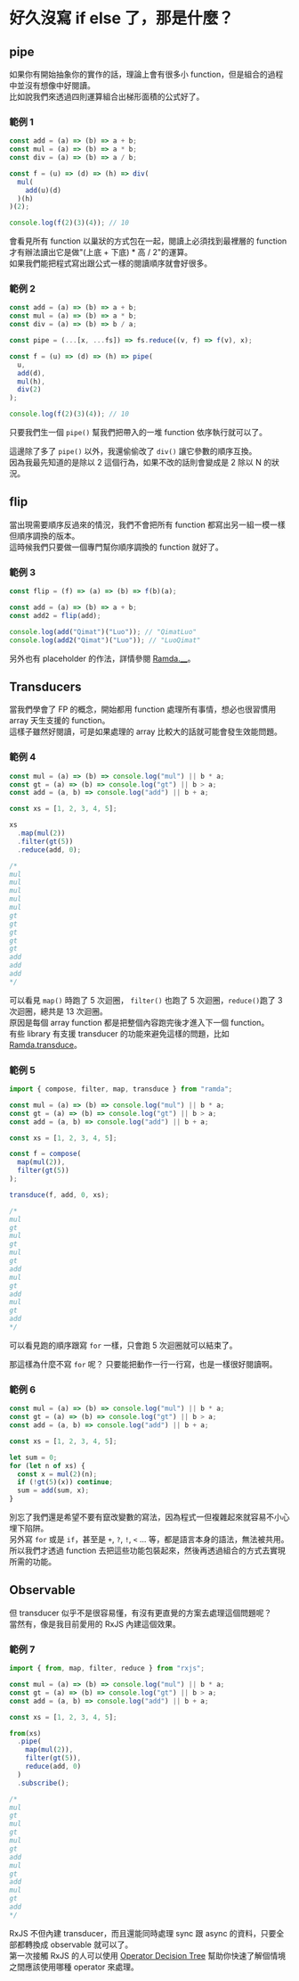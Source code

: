 # 好久沒寫 if else 了，那是什麼？

## pipe

如果你有開始抽象你的實作的話，理論上會有很多小 function，但是組合的過程中並沒有想像中好閱讀。  
比如說我們來透過四則運算組合出梯形面積的公式好了。

### 範例 1

```js
const add = (a) => (b) => a + b;
const mul = (a) => (b) => a * b;
const div = (a) => (b) => a / b;

const f = (u) => (d) => (h) => div(
  mul(
    add(u)(d)
  )(h)
)(2);

console.log(f(2)(3)(4)); // 10
```

會看見所有 function 以巢狀的方式包在一起，閱讀上必須找到最裡層的 function 才有辦法讀出它是做"(上底 + 下底) \* 高 / 2"的運算。  
如果我們能把程式寫出跟公式一樣的閱讀順序就會好很多。

### 範例 2

```js
const add = (a) => (b) => a + b;
const mul = (a) => (b) => a * b;
const div = (a) => (b) => b / a;

const pipe = (...[x, ...fs]) => fs.reduce((v, f) => f(v), x);

const f = (u) => (d) => (h) => pipe(
  u,
  add(d),
  mul(h),
  div(2)
);

console.log(f(2)(3)(4)); // 10
```

只要我們生一個 `pipe()` 幫我們把帶入的一堆 function 依序執行就可以了。

這邊除了多了 `pipe()` 以外，我還偷偷改了 `div()` 讓它參數的順序互換。  
因為我最先知道的是除以 2 這個行為，如果不改的話則會變成是 2 除以 N 的狀況。

## flip

當出現需要順序反過來的情況，我們不會把所有 function 都寫出另一組一模一樣但順序調換的版本。  
這時候我們只要做一個專門幫你順序調換的 function 就好了。

### 範例 3

```js
const flip = (f) => (a) => (b) => f(b)(a);

const add = (a) => (b) => a + b;
const add2 = flip(add);

console.log(add("Qimat")("Luo")); // "QimatLuo"
console.log(add2("Qimat")("Luo")); // "LuoQimat"
```

另外也有 placeholder 的作法，詳情參閱 [Ramda.__]。

## Transducers

當我們學會了 FP 的概念，開始都用 function 處理所有事情，想必也很習慣用 array 天生支援的 function。  
這樣子雖然好閱讀，可是如果處理的 array 比較大的話就可能會發生效能問題。

### 範例 4

```js
const mul = (a) => (b) => console.log("mul") || b * a;
const gt = (a) => (b) => console.log("gt") || b > a;
const add = (a, b) => console.log("add") || b + a;

const xs = [1, 2, 3, 4, 5];

xs
  .map(mul(2))
  .filter(gt(5))
  .reduce(add, 0);

/*
mul
mul
mul
mul
mul
gt
gt
gt
gt
gt
add
add
add
*/
```

可以看見 `map()` 時跑了 5 次迴圈， `filter()` 也跑了 5 次迴圈，`reduce()`跑了 3 次迴圈，總共是 13 次迴圈。  
原因是每個 array function 都是把整個內容跑完後才進入下一個 function。  
有些 library 有支援 transducer 的功能來避免這樣的問題，比如 [Ramda.transduce]。

### 範例 5

```js
import { compose, filter, map, transduce } from "ramda";

const mul = (a) => (b) => console.log("mul") || b * a;
const gt = (a) => (b) => console.log("gt") || b > a;
const add = (a, b) => console.log("add") || b + a;

const xs = [1, 2, 3, 4, 5];

const f = compose(
  map(mul(2)),
  filter(gt(5))
);

transduce(f, add, 0, xs);

/*
mul
gt
mul
gt
mul
gt
add
mul
gt
add
mul
gt
add
*/
```

可以看見跑的順序跟寫 `for` 一樣，只會跑 5 次迴圈就可以結束了。

那這樣為什麼不寫 `for` 呢？ 只要能把動作一行一行寫，也是一樣很好閱讀啊。

### 範例 6

```js
const mul = (a) => (b) => console.log("mul") || b * a;
const gt = (a) => (b) => console.log("gt") || b > a;
const add = (a, b) => console.log("add") || b + a;

const xs = [1, 2, 3, 4, 5];

let sum = 0;
for (let n of xs) {
  const x = mul(2)(n);
  if (!gt(5)(x)) continue;
  sum = add(sum, x);
}
```

別忘了我們還是希望不要有竄改變數的寫法，因為程式一但複雜起來就容易不小心埋下陷阱。  
另外寫 `for` 或是 `if`，甚至是 `+`, `?`, `!`, `<` ... 等，都是語言本身的語法，無法被共用。  
所以我們才透過 function 去把這些功能包裝起來，然後再透過組合的方式去實現所需的功能。

## Observable

但 transducer 似乎不是很容易懂，有沒有更直覺的方案去處理這個問題呢？  
當然有，像是我目前愛用的 RxJS 內建這個效果。

### 範例 7

```js
import { from, map, filter, reduce } from "rxjs";

const mul = (a) => (b) => console.log("mul") || b * a;
const gt = (a) => (b) => console.log("gt") || b > a;
const add = (a, b) => console.log("add") || b + a;

const xs = [1, 2, 3, 4, 5];

from(xs)
  .pipe(
    map(mul(2)),
    filter(gt(5)),
    reduce(add, 0)
  )
  .subscribe();

/*
mul
gt
mul
gt
mul
gt
add
mul
gt
add
mul
gt
add
*/
```

RxJS 不但內建 transducer，而且還能同時處理 sync 跟 async 的資料，只要全部都轉換成 observable 就可以了。  
第一次接觸 RxJS 的人可以使用 [Operator Decision Tree] 幫助你快速了解個情境之間應該使用哪種 operator 來處理。

[ramda.__]: https://ramdajs.com/docs/#__
[ramda.transduce]: https://ramdajs.com/docs/#transduce
[operator decision tree]: https://rxjs.dev/operator-decision-tree
